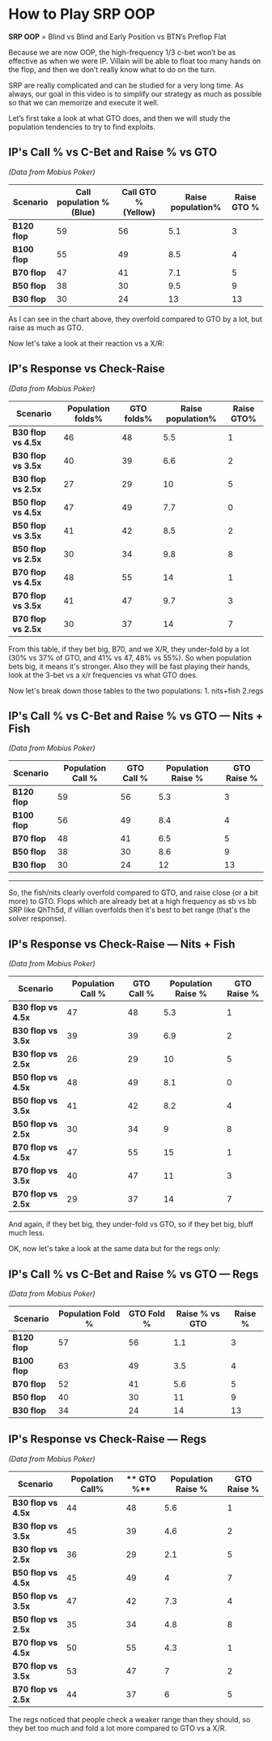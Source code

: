 # How to Play SRP OOP

**SRP OOP** = Blind vs Blind and Early Position vs BTN’s Preflop Flat

Because we are now OOP, the high-frequency 1/3 c-bet won’t be as effective as when we were IP. Villain will be able to float too many hands on the flop, and then we don’t really know what to do on the turn.

SRP are really complicated and can be studied for a very long time.
As always, our goal in this video is to simplify our strategy as much as possible so that we can memorize and execute it well.

Let’s first take a look at what GTO does, and then we will study the population tendencies to try to find exploits.

## IP's Call % vs C-Bet and Raise % vs GTO  
*(Data from Mobius Poker)*

| Scenario      | **Call population %** (Blue) | **Call  GTO %** (Yellow) | Raise population% | **Raise GTO %** |
| ------------- | ---------------------------- | ------------------------ | ----------------- | --------------- |
| **B120 flop** | 59                           | 56                       | 5.1               | 3               |
| **B100 flop** | 55                           | 49                       | 8.5               | 4               |
| **B70 flop**  | 47                           | 41                       | 7.1               | 5               |
| **B50 flop**  | 38                           | 30                       | 9.5               | 9               |
| **B30 flop**  | 30                           | 24                       | 13                | 13              |


As I can see in the chart above, they overfold compared to GTO by a lot, but raise as much as GTO.

Now let's take a look at their reaction vs a X/R:

## IP's Response vs Check-Raise  
*(Data from Mobius Poker)*

| Scenario             | **Population folds%** | **GTO folds%** | **Raise population%** | **Raise GTO%** |
| -------------------- | --------------------- | -------------- | --------------------- | -------------- |
| **B30 flop vs 4.5x** | 46                    | 48             | 5.5                   | 1              |
| **B30 flop vs 3.5x** | 40                    | 39             | 6.6                   | 2              |
| **B30 flop vs 2.5x** | 27                    | 29             | 10                    | 5              |
| **B50 flop vs 4.5x** | 47                    | 49             | 7.7                   | 0              |
| **B50 flop vs 3.5x** | 41                    | 42             | 8.5                   | 2              |
| **B50 flop vs 2.5x** | 30                    | 34             | 9.8                   | 8              |
| **B70 flop vs 4.5x** | 48                    | 55             | 14                    | 1              |
| **B70 flop vs 3.5x** | 41                    | 47             | 9.7                   | 3              |
| **B70 flop vs 2.5x** | 30                    | 37             | 14                    | 7              |
From this table, if they bet big, B70, and we X/R, they under-fold by a lot (30% vs 37% of GTO, and 41% vs 47, 48% vs 55%).  So when population bets big, it means it's stronger.
Also they will be fast playing their hands, look at the 3-bet vs a x/r frequencies vs what GTO does.



Now let's break down those tables to the two populations: 1. nits+fish 2.regs
## IP's Call % vs C-Bet and Raise % vs GTO — Nits + Fish  
*(Data from Mobius Poker)*

| Scenario      | **Population Call %** | **GTO Call %** | **Population Raise %** | **GTO Raise %** |
| ------------- | --------------------- | -------------- | ---------------------- | --------------- |
| **B120 flop** | 59                    | 56             | 5.3                    | 3               |
| **B100 flop** | 56                    | 49             | 8.4                    | 4               |
| **B70 flop**  | 48                    | 41             | 6.5                    | 5               |
| **B50 flop**  | 38                    | 30             | 8.6                    | 9               |
| **B30 flop**  | 30                    | 24             | 12                     | 13              |

---

So, the fish/nits clearly overfold compared to GTO, and raise close (or a bit more) to GTO.
Flops which are already bet at a high frequency as sb vs bb SRP like QhTh5d, if villian overfolds then it's best to bet range (that's the solver response).
## IP's Response vs Check-Raise — Nits + Fish  
*(Data from Mobius Poker)*

| Scenario             | **Population Call %** | **GTO Call %** | **Population Raise %** | **GTO Raise %** |
| -------------------- | --------------------- | -------------- | ---------------------- | --------------- |
| **B30 flop vs 4.5x** | 47                    | 48             | 5.3                    | 1               |
| **B30 flop vs 3.5x** | 39                    | 39             | 6.9                    | 2               |
| **B30 flop vs 2.5x** | 26                    | 29             | 10                     | 5               |
| **B50 flop vs 4.5x** | 48                    | 49             | 8.1                    | 0               |
| **B50 flop vs 3.5x** | 41                    | 42             | 8.2                    | 4               |
| **B50 flop vs 2.5x** | 30                    | 34             | 9                      | 8               |
| **B70 flop vs 4.5x** | 47                    | 55             | 15                     | 1               |
| **B70 flop vs 3.5x** | 40                    | 47             | 11                     | 3               |
| **B70 flop vs 2.5x** | 29                    | 37             | 14                     | 7               |
And again, if they bet big, they under-fold vs GTO, so if they bet big, bluff much less.

OK, now let's take a look at the same data but for the regs only:
## IP's Call % vs C-Bet and Raise % vs GTO — Regs  
*(Data from Mobius Poker)*

| Scenario      | **Population Fold %**  | **GTO Fold %** | **Raise % vs GTO** | **Raise %** |
| ------------- | ---------------------- | -------------- | ------------------ | ----------- |
| **B120 flop** | 57                     | 56             | 1.1                | 3           |
| **B100 flop** | 63                     | 49             | 3.5                | 4           |
| **B70 flop**  | 52                     | 41             | 5.6                | 5           |
| **B50 flop**  | 40                     | 30             | 11                 | 9           |
| **B30 flop**  | 34                     | 24             | 14                 | 13          |


## IP's Response vs Check-Raise — Regs  
*(Data from Mobius Poker)*

| Scenario             | **Popolation Call%** | ** GTO %** | **Population Raise %** | **GTO Raise %** |
| -------------------- | -------------------- | ---------- | ---------------------- | --------------- |
| **B30 flop vs 4.5x** | 44                   | 48         | 5.6                    | 1               |
| **B30 flop vs 3.5x** | 45                   | 39         | 4.6                    | 2               |
| **B30 flop vs 2.5x** | 36                   | 29         | 2.1                    | 5               |
| **B50 flop vs 4.5x** | 45                   | 49         | 4                      | 7               |
| **B50 flop vs 3.5x** | 47                   | 42         | 7.3                    | 4               |
| **B50 flop vs 2.5x** | 35                   | 34         | 4.8                    | 8               |
| **B70 flop vs 4.5x** | 50                   | 55         | 4.3                    | 1               |
| **B70 flop vs 3.5x** | 53                   | 47         | 7                      | 2               |
| **B70 flop vs 2.5x** | 44                   | 37         | 6                      | 5               |
The regs noticed that people check a weaker range than they should, so they  bet too much and fold a lot more compared to GTO vs a X/R. 